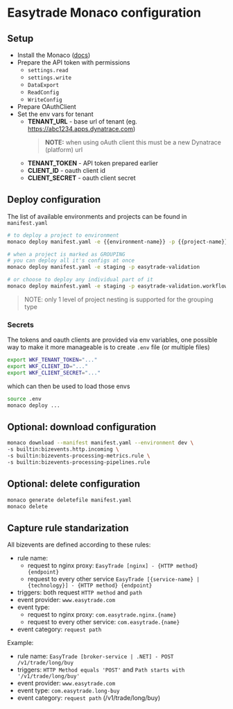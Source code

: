 # Easytrade Monaco configuration

## Setup

- Install the Monaco ([docs](https://www.dynatrace.com/support/help/manage/configuration-as-code/monaco/installation))
- Prepare the API token with permissions
  - `settings.read`
  - `settings.write`
  - `DataExport`
  - `ReadConfig`
  - `WriteConfig`
- Prepare OAuthClient
- Set the env vars for tenant
  - **TENANT_URL** - base url of tenant (eg. https://abc1234.apps.dynatrace.com)
    > **NOTE:** when using oAuth client this must be a new Dynatrace (platform) url
  - **TENANT_TOKEN** - API token prepared earlier
  - **CLIENT_ID** - oauth client id
  - **CLIENT_SECRET** - oauth client secret

## Deploy configuration

The list of available environments and projects can be found in `manifest.yaml`

```bash
# to deploy a project to environment
monaco deploy manifest.yaml -e {{environment-name}} -p {{project-name}}

# when a project is marked as GROUPING
# you can deploy all it's configs at once
monaco deploy manifest.yaml -e staging -p easytrade-validation

# or choose to deploy any individual part of it
monaco deploy mainfest.yaml -e staging -p easytrade-validation.workflows -p easytrade-validation.site-reliability-guardians
```

> NOTE: only 1 level of project nesting is supported for the grouping type

### Secrets

The tokens and oauth clients are provided via env variables, one possible way to make it more manageable is to create `.env` file (or multiple files)

```bash
export WKF_TENANT_TOKEN="..."
export WKF_CLIENT_ID="..."
export WKF_CLIENT_SECRET="..."
```

which can then be used to load those envs

```bash
source .env
monaco deploy ...
```

## Optional: download configuration

```bash
monaco download --manifest manifest.yaml --environment dev \
-s builtin:bizevents.http.incoming \
-s builtin:bizevents-processing-metrics.rule \
-s builtin:bizevents-processing-pipelines.rule
```

## Optional: delete configuration

```bash
monaco generate deletefile manifest.yaml
monaco delete
```

## Capture rule standarization

All bizevents are defined according to these rules:

- rule name:
  - request to nginx proxy: `EasyTrade [nginx] - {HTTP method} {endpoint}`
  - request to every other service `EasyTrade [{service-name} | {technology}] - {HTTP method} {endpoint}`
- triggers: both request `HTTP method` and `path`
- event provider: `www.easytrade.com`
- event type:
  - request to nginx proxy: `com.easytrade.nginx.{name}`
  - request to every other service: `com.easytrade.{name}`
- event category: `request path`

Example:

- rule name: `EasyTrade [broker-service | .NET] - POST /v1/trade/long/buy`
- triggers: `HTTP Method equals 'POST'` and `Path starts with '/v1/trade/long/buy'`
- event provider: `www.easytrade.com`
- event type: `com.easytrade.long-buy`
- event category: `request path` (/v1/trade/long/buy)
